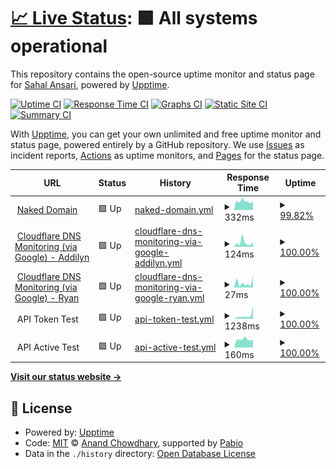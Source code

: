 # [📈 Live Status](https://sahal.github.io/cbgn-uptime): <!--live status--> **🟩 All systems operational**

This repository contains the open-source uptime monitor and status page for [Sahal Ansari](http://sahal.info), powered by [Upptime](https://github.com/upptime/upptime).

[![Uptime CI](https://github.com/sahal/cbgn-uptime/workflows/Uptime%20CI/badge.svg)](https://github.com/sahal/cbgn-uptime/actions?query=workflow%3A%22Uptime+CI%22)
[![Response Time CI](https://github.com/sahal/cbgn-uptime/workflows/Response%20Time%20CI/badge.svg)](https://github.com/sahal/cbgn-uptime/actions?query=workflow%3A%22Response+Time+CI%22)
[![Graphs CI](https://github.com/sahal/cbgn-uptime/workflows/Graphs%20CI/badge.svg)](https://github.com/sahal/cbgn-uptime/actions?query=workflow%3A%22Graphs+CI%22)
[![Static Site CI](https://github.com/sahal/cbgn-uptime/workflows/Static%20Site%20CI/badge.svg)](https://github.com/sahal/cbgn-uptime/actions?query=workflow%3A%22Static+Site+CI%22)
[![Summary CI](https://github.com/sahal/cbgn-uptime/workflows/Summary%20CI/badge.svg)](https://github.com/sahal/cbgn-uptime/actions?query=workflow%3A%22Summary+CI%22)

With [Upptime](https://upptime.js.org), you can get your own unlimited and free uptime monitor and status page, powered entirely by a GitHub repository. We use [Issues](https://github.com/sahal/cbgn-uptime/issues) as incident reports, [Actions](https://github.com/sahal/cbgn-uptime/actions) as uptime monitors, and [Pages](https://sahal.github.io/cbgn-uptime) for the status page.

<!--start: status pages-->
<!-- This summary is generated by Upptime (https://github.com/upptime/upptime) -->
<!-- Do not edit this manually, your changes will be overwritten -->
<!-- prettier-ignore -->
| URL | Status | History | Response Time | Uptime |
| --- | ------ | ------- | ------------- | ------ |
| <img alt="" src="https://icons.duckduckgo.com/ip3/bikegridnow.org.ico" height="13"> [Naked Domain](https://bikegridnow.org) | 🟩 Up | [naked-domain.yml](https://github.com/sahal/cbgn-uptime/commits/HEAD/history/naked-domain.yml) | <details><summary><img alt="Response time graph" src="./graphs/naked-domain/response-time-week.png" height="20"> 332ms</summary><br><a href="https://sahal.github.io/cbgn-uptime/history/naked-domain"><img alt="Response time 422" src="https://img.shields.io/endpoint?url=https%3A%2F%2Fraw.githubusercontent.com%2Fsahal%2Fcbgn-uptime%2FHEAD%2Fapi%2Fnaked-domain%2Fresponse-time.json"></a><br><a href="https://sahal.github.io/cbgn-uptime/history/naked-domain"><img alt="24-hour response time 315" src="https://img.shields.io/endpoint?url=https%3A%2F%2Fraw.githubusercontent.com%2Fsahal%2Fcbgn-uptime%2FHEAD%2Fapi%2Fnaked-domain%2Fresponse-time-day.json"></a><br><a href="https://sahal.github.io/cbgn-uptime/history/naked-domain"><img alt="7-day response time 332" src="https://img.shields.io/endpoint?url=https%3A%2F%2Fraw.githubusercontent.com%2Fsahal%2Fcbgn-uptime%2FHEAD%2Fapi%2Fnaked-domain%2Fresponse-time-week.json"></a><br><a href="https://sahal.github.io/cbgn-uptime/history/naked-domain"><img alt="30-day response time 422" src="https://img.shields.io/endpoint?url=https%3A%2F%2Fraw.githubusercontent.com%2Fsahal%2Fcbgn-uptime%2FHEAD%2Fapi%2Fnaked-domain%2Fresponse-time-month.json"></a><br><a href="https://sahal.github.io/cbgn-uptime/history/naked-domain"><img alt="1-year response time 422" src="https://img.shields.io/endpoint?url=https%3A%2F%2Fraw.githubusercontent.com%2Fsahal%2Fcbgn-uptime%2FHEAD%2Fapi%2Fnaked-domain%2Fresponse-time-year.json"></a></details> | <details><summary><a href="https://sahal.github.io/cbgn-uptime/history/naked-domain">99.82%</a></summary><a href="https://sahal.github.io/cbgn-uptime/history/naked-domain"><img alt="All-time uptime 99.95%" src="https://img.shields.io/endpoint?url=https%3A%2F%2Fraw.githubusercontent.com%2Fsahal%2Fcbgn-uptime%2FHEAD%2Fapi%2Fnaked-domain%2Fuptime.json"></a><br><a href="https://sahal.github.io/cbgn-uptime/history/naked-domain"><img alt="24-hour uptime 100.00%" src="https://img.shields.io/endpoint?url=https%3A%2F%2Fraw.githubusercontent.com%2Fsahal%2Fcbgn-uptime%2FHEAD%2Fapi%2Fnaked-domain%2Fuptime-day.json"></a><br><a href="https://sahal.github.io/cbgn-uptime/history/naked-domain"><img alt="7-day uptime 99.82%" src="https://img.shields.io/endpoint?url=https%3A%2F%2Fraw.githubusercontent.com%2Fsahal%2Fcbgn-uptime%2FHEAD%2Fapi%2Fnaked-domain%2Fuptime-week.json"></a><br><a href="https://sahal.github.io/cbgn-uptime/history/naked-domain"><img alt="30-day uptime 99.95%" src="https://img.shields.io/endpoint?url=https%3A%2F%2Fraw.githubusercontent.com%2Fsahal%2Fcbgn-uptime%2FHEAD%2Fapi%2Fnaked-domain%2Fuptime-month.json"></a><br><a href="https://sahal.github.io/cbgn-uptime/history/naked-domain"><img alt="1-year uptime 99.95%" src="https://img.shields.io/endpoint?url=https%3A%2F%2Fraw.githubusercontent.com%2Fsahal%2Fcbgn-uptime%2FHEAD%2Fapi%2Fnaked-domain%2Fuptime-year.json"></a></details>
| <img alt="" src="https://icons.duckduckgo.com/ip3/dns.google.ico" height="13"> [Cloudflare DNS Monitoring (via Google) - Addilyn](https://dns.google/resolve?name=bikegridnow.org&type=NS) | 🟩 Up | [cloudflare-dns-monitoring-via-google-addilyn.yml](https://github.com/sahal/cbgn-uptime/commits/HEAD/history/cloudflare-dns-monitoring-via-google-addilyn.yml) | <details><summary><img alt="Response time graph" src="./graphs/cloudflare-dns-monitoring-via-google-addilyn/response-time-week.png" height="20"> 124ms</summary><br><a href="https://sahal.github.io/cbgn-uptime/history/cloudflare-dns-monitoring-via-google-addilyn"><img alt="Response time 121" src="https://img.shields.io/endpoint?url=https%3A%2F%2Fraw.githubusercontent.com%2Fsahal%2Fcbgn-uptime%2FHEAD%2Fapi%2Fcloudflare-dns-monitoring-via-google-addilyn%2Fresponse-time.json"></a><br><a href="https://sahal.github.io/cbgn-uptime/history/cloudflare-dns-monitoring-via-google-addilyn"><img alt="24-hour response time 153" src="https://img.shields.io/endpoint?url=https%3A%2F%2Fraw.githubusercontent.com%2Fsahal%2Fcbgn-uptime%2FHEAD%2Fapi%2Fcloudflare-dns-monitoring-via-google-addilyn%2Fresponse-time-day.json"></a><br><a href="https://sahal.github.io/cbgn-uptime/history/cloudflare-dns-monitoring-via-google-addilyn"><img alt="7-day response time 124" src="https://img.shields.io/endpoint?url=https%3A%2F%2Fraw.githubusercontent.com%2Fsahal%2Fcbgn-uptime%2FHEAD%2Fapi%2Fcloudflare-dns-monitoring-via-google-addilyn%2Fresponse-time-week.json"></a><br><a href="https://sahal.github.io/cbgn-uptime/history/cloudflare-dns-monitoring-via-google-addilyn"><img alt="30-day response time 121" src="https://img.shields.io/endpoint?url=https%3A%2F%2Fraw.githubusercontent.com%2Fsahal%2Fcbgn-uptime%2FHEAD%2Fapi%2Fcloudflare-dns-monitoring-via-google-addilyn%2Fresponse-time-month.json"></a><br><a href="https://sahal.github.io/cbgn-uptime/history/cloudflare-dns-monitoring-via-google-addilyn"><img alt="1-year response time 121" src="https://img.shields.io/endpoint?url=https%3A%2F%2Fraw.githubusercontent.com%2Fsahal%2Fcbgn-uptime%2FHEAD%2Fapi%2Fcloudflare-dns-monitoring-via-google-addilyn%2Fresponse-time-year.json"></a></details> | <details><summary><a href="https://sahal.github.io/cbgn-uptime/history/cloudflare-dns-monitoring-via-google-addilyn">100.00%</a></summary><a href="https://sahal.github.io/cbgn-uptime/history/cloudflare-dns-monitoring-via-google-addilyn"><img alt="All-time uptime 100.00%" src="https://img.shields.io/endpoint?url=https%3A%2F%2Fraw.githubusercontent.com%2Fsahal%2Fcbgn-uptime%2FHEAD%2Fapi%2Fcloudflare-dns-monitoring-via-google-addilyn%2Fuptime.json"></a><br><a href="https://sahal.github.io/cbgn-uptime/history/cloudflare-dns-monitoring-via-google-addilyn"><img alt="24-hour uptime 100.00%" src="https://img.shields.io/endpoint?url=https%3A%2F%2Fraw.githubusercontent.com%2Fsahal%2Fcbgn-uptime%2FHEAD%2Fapi%2Fcloudflare-dns-monitoring-via-google-addilyn%2Fuptime-day.json"></a><br><a href="https://sahal.github.io/cbgn-uptime/history/cloudflare-dns-monitoring-via-google-addilyn"><img alt="7-day uptime 100.00%" src="https://img.shields.io/endpoint?url=https%3A%2F%2Fraw.githubusercontent.com%2Fsahal%2Fcbgn-uptime%2FHEAD%2Fapi%2Fcloudflare-dns-monitoring-via-google-addilyn%2Fuptime-week.json"></a><br><a href="https://sahal.github.io/cbgn-uptime/history/cloudflare-dns-monitoring-via-google-addilyn"><img alt="30-day uptime 100.00%" src="https://img.shields.io/endpoint?url=https%3A%2F%2Fraw.githubusercontent.com%2Fsahal%2Fcbgn-uptime%2FHEAD%2Fapi%2Fcloudflare-dns-monitoring-via-google-addilyn%2Fuptime-month.json"></a><br><a href="https://sahal.github.io/cbgn-uptime/history/cloudflare-dns-monitoring-via-google-addilyn"><img alt="1-year uptime 100.00%" src="https://img.shields.io/endpoint?url=https%3A%2F%2Fraw.githubusercontent.com%2Fsahal%2Fcbgn-uptime%2FHEAD%2Fapi%2Fcloudflare-dns-monitoring-via-google-addilyn%2Fuptime-year.json"></a></details>
| <img alt="" src="https://icons.duckduckgo.com/ip3/dns.google.ico" height="13"> [Cloudflare DNS Monitoring (via Google) - Ryan](https://dns.google/resolve?name=bikegridnow.org&type=NS) | 🟩 Up | [cloudflare-dns-monitoring-via-google-ryan.yml](https://github.com/sahal/cbgn-uptime/commits/HEAD/history/cloudflare-dns-monitoring-via-google-ryan.yml) | <details><summary><img alt="Response time graph" src="./graphs/cloudflare-dns-monitoring-via-google-ryan/response-time-week.png" height="20"> 27ms</summary><br><a href="https://sahal.github.io/cbgn-uptime/history/cloudflare-dns-monitoring-via-google-ryan"><img alt="Response time 25" src="https://img.shields.io/endpoint?url=https%3A%2F%2Fraw.githubusercontent.com%2Fsahal%2Fcbgn-uptime%2FHEAD%2Fapi%2Fcloudflare-dns-monitoring-via-google-ryan%2Fresponse-time.json"></a><br><a href="https://sahal.github.io/cbgn-uptime/history/cloudflare-dns-monitoring-via-google-ryan"><img alt="24-hour response time 63" src="https://img.shields.io/endpoint?url=https%3A%2F%2Fraw.githubusercontent.com%2Fsahal%2Fcbgn-uptime%2FHEAD%2Fapi%2Fcloudflare-dns-monitoring-via-google-ryan%2Fresponse-time-day.json"></a><br><a href="https://sahal.github.io/cbgn-uptime/history/cloudflare-dns-monitoring-via-google-ryan"><img alt="7-day response time 27" src="https://img.shields.io/endpoint?url=https%3A%2F%2Fraw.githubusercontent.com%2Fsahal%2Fcbgn-uptime%2FHEAD%2Fapi%2Fcloudflare-dns-monitoring-via-google-ryan%2Fresponse-time-week.json"></a><br><a href="https://sahal.github.io/cbgn-uptime/history/cloudflare-dns-monitoring-via-google-ryan"><img alt="30-day response time 25" src="https://img.shields.io/endpoint?url=https%3A%2F%2Fraw.githubusercontent.com%2Fsahal%2Fcbgn-uptime%2FHEAD%2Fapi%2Fcloudflare-dns-monitoring-via-google-ryan%2Fresponse-time-month.json"></a><br><a href="https://sahal.github.io/cbgn-uptime/history/cloudflare-dns-monitoring-via-google-ryan"><img alt="1-year response time 25" src="https://img.shields.io/endpoint?url=https%3A%2F%2Fraw.githubusercontent.com%2Fsahal%2Fcbgn-uptime%2FHEAD%2Fapi%2Fcloudflare-dns-monitoring-via-google-ryan%2Fresponse-time-year.json"></a></details> | <details><summary><a href="https://sahal.github.io/cbgn-uptime/history/cloudflare-dns-monitoring-via-google-ryan">100.00%</a></summary><a href="https://sahal.github.io/cbgn-uptime/history/cloudflare-dns-monitoring-via-google-ryan"><img alt="All-time uptime 100.00%" src="https://img.shields.io/endpoint?url=https%3A%2F%2Fraw.githubusercontent.com%2Fsahal%2Fcbgn-uptime%2FHEAD%2Fapi%2Fcloudflare-dns-monitoring-via-google-ryan%2Fuptime.json"></a><br><a href="https://sahal.github.io/cbgn-uptime/history/cloudflare-dns-monitoring-via-google-ryan"><img alt="24-hour uptime 100.00%" src="https://img.shields.io/endpoint?url=https%3A%2F%2Fraw.githubusercontent.com%2Fsahal%2Fcbgn-uptime%2FHEAD%2Fapi%2Fcloudflare-dns-monitoring-via-google-ryan%2Fuptime-day.json"></a><br><a href="https://sahal.github.io/cbgn-uptime/history/cloudflare-dns-monitoring-via-google-ryan"><img alt="7-day uptime 100.00%" src="https://img.shields.io/endpoint?url=https%3A%2F%2Fraw.githubusercontent.com%2Fsahal%2Fcbgn-uptime%2FHEAD%2Fapi%2Fcloudflare-dns-monitoring-via-google-ryan%2Fuptime-week.json"></a><br><a href="https://sahal.github.io/cbgn-uptime/history/cloudflare-dns-monitoring-via-google-ryan"><img alt="30-day uptime 100.00%" src="https://img.shields.io/endpoint?url=https%3A%2F%2Fraw.githubusercontent.com%2Fsahal%2Fcbgn-uptime%2FHEAD%2Fapi%2Fcloudflare-dns-monitoring-via-google-ryan%2Fuptime-month.json"></a><br><a href="https://sahal.github.io/cbgn-uptime/history/cloudflare-dns-monitoring-via-google-ryan"><img alt="1-year uptime 100.00%" src="https://img.shields.io/endpoint?url=https%3A%2F%2Fraw.githubusercontent.com%2Fsahal%2Fcbgn-uptime%2FHEAD%2Fapi%2Fcloudflare-dns-monitoring-via-google-ryan%2Fuptime-year.json"></a></details>
| <img alt="" src="https://icons.duckduckgo.com/ip3/null.ico" height="13"> API Token Test | 🟩 Up | [api-token-test.yml](https://github.com/sahal/cbgn-uptime/commits/HEAD/history/api-token-test.yml) | <details><summary><img alt="Response time graph" src="./graphs/api-token-test/response-time-week.png" height="20"> 1238ms</summary><br><a href="https://sahal.github.io/cbgn-uptime/history/api-token-test"><img alt="Response time 801" src="https://img.shields.io/endpoint?url=https%3A%2F%2Fraw.githubusercontent.com%2Fsahal%2Fcbgn-uptime%2FHEAD%2Fapi%2Fapi-token-test%2Fresponse-time.json"></a><br><a href="https://sahal.github.io/cbgn-uptime/history/api-token-test"><img alt="24-hour response time 510" src="https://img.shields.io/endpoint?url=https%3A%2F%2Fraw.githubusercontent.com%2Fsahal%2Fcbgn-uptime%2FHEAD%2Fapi%2Fapi-token-test%2Fresponse-time-day.json"></a><br><a href="https://sahal.github.io/cbgn-uptime/history/api-token-test"><img alt="7-day response time 1238" src="https://img.shields.io/endpoint?url=https%3A%2F%2Fraw.githubusercontent.com%2Fsahal%2Fcbgn-uptime%2FHEAD%2Fapi%2Fapi-token-test%2Fresponse-time-week.json"></a><br><a href="https://sahal.github.io/cbgn-uptime/history/api-token-test"><img alt="30-day response time 801" src="https://img.shields.io/endpoint?url=https%3A%2F%2Fraw.githubusercontent.com%2Fsahal%2Fcbgn-uptime%2FHEAD%2Fapi%2Fapi-token-test%2Fresponse-time-month.json"></a><br><a href="https://sahal.github.io/cbgn-uptime/history/api-token-test"><img alt="1-year response time 801" src="https://img.shields.io/endpoint?url=https%3A%2F%2Fraw.githubusercontent.com%2Fsahal%2Fcbgn-uptime%2FHEAD%2Fapi%2Fapi-token-test%2Fresponse-time-year.json"></a></details> | <details><summary><a href="https://sahal.github.io/cbgn-uptime/history/api-token-test">100.00%</a></summary><a href="https://sahal.github.io/cbgn-uptime/history/api-token-test"><img alt="All-time uptime 99.99%" src="https://img.shields.io/endpoint?url=https%3A%2F%2Fraw.githubusercontent.com%2Fsahal%2Fcbgn-uptime%2FHEAD%2Fapi%2Fapi-token-test%2Fuptime.json"></a><br><a href="https://sahal.github.io/cbgn-uptime/history/api-token-test"><img alt="24-hour uptime 100.00%" src="https://img.shields.io/endpoint?url=https%3A%2F%2Fraw.githubusercontent.com%2Fsahal%2Fcbgn-uptime%2FHEAD%2Fapi%2Fapi-token-test%2Fuptime-day.json"></a><br><a href="https://sahal.github.io/cbgn-uptime/history/api-token-test"><img alt="7-day uptime 100.00%" src="https://img.shields.io/endpoint?url=https%3A%2F%2Fraw.githubusercontent.com%2Fsahal%2Fcbgn-uptime%2FHEAD%2Fapi%2Fapi-token-test%2Fuptime-week.json"></a><br><a href="https://sahal.github.io/cbgn-uptime/history/api-token-test"><img alt="30-day uptime 99.99%" src="https://img.shields.io/endpoint?url=https%3A%2F%2Fraw.githubusercontent.com%2Fsahal%2Fcbgn-uptime%2FHEAD%2Fapi%2Fapi-token-test%2Fuptime-month.json"></a><br><a href="https://sahal.github.io/cbgn-uptime/history/api-token-test"><img alt="1-year uptime 99.99%" src="https://img.shields.io/endpoint?url=https%3A%2F%2Fraw.githubusercontent.com%2Fsahal%2Fcbgn-uptime%2FHEAD%2Fapi%2Fapi-token-test%2Fuptime-year.json"></a></details>
| <img alt="" src="https://icons.duckduckgo.com/ip3/null.ico" height="13"> API Active Test | 🟩 Up | [api-active-test.yml](https://github.com/sahal/cbgn-uptime/commits/HEAD/history/api-active-test.yml) | <details><summary><img alt="Response time graph" src="./graphs/api-active-test/response-time-week.png" height="20"> 160ms</summary><br><a href="https://sahal.github.io/cbgn-uptime/history/api-active-test"><img alt="Response time 174" src="https://img.shields.io/endpoint?url=https%3A%2F%2Fraw.githubusercontent.com%2Fsahal%2Fcbgn-uptime%2FHEAD%2Fapi%2Fapi-active-test%2Fresponse-time.json"></a><br><a href="https://sahal.github.io/cbgn-uptime/history/api-active-test"><img alt="24-hour response time 154" src="https://img.shields.io/endpoint?url=https%3A%2F%2Fraw.githubusercontent.com%2Fsahal%2Fcbgn-uptime%2FHEAD%2Fapi%2Fapi-active-test%2Fresponse-time-day.json"></a><br><a href="https://sahal.github.io/cbgn-uptime/history/api-active-test"><img alt="7-day response time 160" src="https://img.shields.io/endpoint?url=https%3A%2F%2Fraw.githubusercontent.com%2Fsahal%2Fcbgn-uptime%2FHEAD%2Fapi%2Fapi-active-test%2Fresponse-time-week.json"></a><br><a href="https://sahal.github.io/cbgn-uptime/history/api-active-test"><img alt="30-day response time 174" src="https://img.shields.io/endpoint?url=https%3A%2F%2Fraw.githubusercontent.com%2Fsahal%2Fcbgn-uptime%2FHEAD%2Fapi%2Fapi-active-test%2Fresponse-time-month.json"></a><br><a href="https://sahal.github.io/cbgn-uptime/history/api-active-test"><img alt="1-year response time 174" src="https://img.shields.io/endpoint?url=https%3A%2F%2Fraw.githubusercontent.com%2Fsahal%2Fcbgn-uptime%2FHEAD%2Fapi%2Fapi-active-test%2Fresponse-time-year.json"></a></details> | <details><summary><a href="https://sahal.github.io/cbgn-uptime/history/api-active-test">100.00%</a></summary><a href="https://sahal.github.io/cbgn-uptime/history/api-active-test"><img alt="All-time uptime 99.96%" src="https://img.shields.io/endpoint?url=https%3A%2F%2Fraw.githubusercontent.com%2Fsahal%2Fcbgn-uptime%2FHEAD%2Fapi%2Fapi-active-test%2Fuptime.json"></a><br><a href="https://sahal.github.io/cbgn-uptime/history/api-active-test"><img alt="24-hour uptime 100.00%" src="https://img.shields.io/endpoint?url=https%3A%2F%2Fraw.githubusercontent.com%2Fsahal%2Fcbgn-uptime%2FHEAD%2Fapi%2Fapi-active-test%2Fuptime-day.json"></a><br><a href="https://sahal.github.io/cbgn-uptime/history/api-active-test"><img alt="7-day uptime 100.00%" src="https://img.shields.io/endpoint?url=https%3A%2F%2Fraw.githubusercontent.com%2Fsahal%2Fcbgn-uptime%2FHEAD%2Fapi%2Fapi-active-test%2Fuptime-week.json"></a><br><a href="https://sahal.github.io/cbgn-uptime/history/api-active-test"><img alt="30-day uptime 99.96%" src="https://img.shields.io/endpoint?url=https%3A%2F%2Fraw.githubusercontent.com%2Fsahal%2Fcbgn-uptime%2FHEAD%2Fapi%2Fapi-active-test%2Fuptime-month.json"></a><br><a href="https://sahal.github.io/cbgn-uptime/history/api-active-test"><img alt="1-year uptime 99.96%" src="https://img.shields.io/endpoint?url=https%3A%2F%2Fraw.githubusercontent.com%2Fsahal%2Fcbgn-uptime%2FHEAD%2Fapi%2Fapi-active-test%2Fuptime-year.json"></a></details>

<!--end: status pages-->

[**Visit our status website →**](https://sahal.github.io/cbgn-uptime)

## 📄 License

- Powered by: [Upptime](https://github.com/upptime/upptime)
- Code: [MIT](./LICENSE) © [Anand Chowdhary](https://anandchowdhary.com), supported by [Pabio](https://pabio.com)
- Data in the `./history` directory: [Open Database License](https://opendatacommons.org/licenses/odbl/1-0/)
